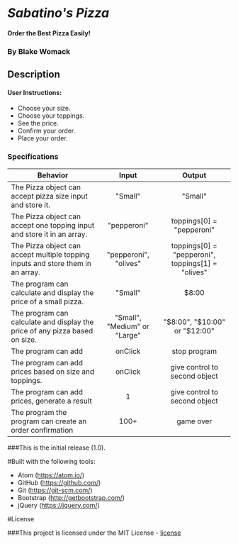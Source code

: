 # _Sabatino's Pizza_

#### Order the Best Pizza Easily!

### By Blake Womack

## Description

#### User Instructions:

* Choose your size.
* Choose your toppings.
* See the price.
* Confirm your order.
* Place your order.

### Specifications

| Behavior |   Input   |   Output   |
|----------|:---------:|:----------:|
| The Pizza object can accept pizza size input and store it.| "Small" | "Small" |
| The Pizza object can accept one topping input and store it in an array.| "pepperoni" | toppings[0] = "pepperoni" |
The Pizza object can accept multiple topping inputs and store them in an array.| "pepperoni", "olives" | toppings[0] = "pepperoni", toppings[1] = "olives" |
| The program can calculate and display the price of a small pizza. | "Small" | $8:00 |
| The program can calculate and display the price of any pizza based on size. | "Small", "Medium" or "Large" | "$8:00", "$10:00" or "$12:00"  |
| The program can add | onClick | stop program |
| The program can add prices based on size and toppings. | onClick | give control to second object |
| The program can add prices, generate a result | 1 | give control to second object |
| The program the program can create an order confirmation | 100+ | game over |

###This is the initial release (1.0).

#Built with the following tools:

* Atom (https://atom.io/)
* GitHub (https://github.com/)
* Git (https://git-scm.com/)
* Bootstrap (http://getbootstrap.com/)
* jQuery (https://jquery.com/)

#License

###This project is licensed under the MIT License - [license]



[license]: https://opensource.org/licenses/MIT

